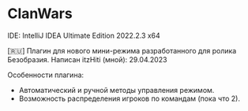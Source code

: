# ClanWars

IDE: IntelliJ IDEA Ultimate Edition 2022.2.3 x64

[🇷🇺]
Плагин для нового мини-режима разработанного для ролика Безобразия.
Написан itzHiti (мной): 29.04.2023

Особенности плагина:
- Автоматический и ручной методы управления режимом.
- Возможность распределения игроков по командам (пока что 2).
